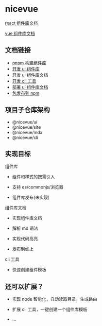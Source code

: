 # nicevue

[react 组件库文档](http://120.76.74.224/)

[vue 组件库文档](https://kgm0515.github.io/nicevue/)

## 文档链接

- [pnpm 构建组件库](/note/01-pnpm.md)
- [开发 ui 组件库](/note/02-ui组件库.md)
- [开发 ui 组件库文档](/note/03-组件库文档.md)
- [开发 cli 工具](/note/04-cli工具.md)
- [部署 ui 组件库文档](/note/05-组件库文档部署.md)
- [包发布到 npm](/note/06-发布包到npm.md)

## 项目子仓库架构

- @nicevue/ui
- @nicevue/site
- @nicevue/mdx
- @nicevue/cli

## 实现目标

组件库

- 组件和样式的按需引入

- 支持 es/commonjs/浏览器

- 组件库发布(未实现)

组件库文档

- 实现组件库文档

- 解析 md 语法

- 实现代码高亮

- 发布到线上

cli 工具

- 快速创建组件模板

## 还可以扩展？

- 实现 node 智能化，自动读取目录，生成路由

- 扩展 cli 工具，一键创建一个组件库模板

- ...

